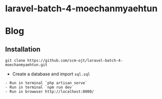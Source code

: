 # laravel-batch-4-moechanmyaehtun

# Blog

## Installation

```
git clone https://github.com/scm-ojt/laravel-batch-4-moechanmyaehtun.git
```

- Create a database and import `sql.sql`


```
- Run in terminal `php artisan serve`
- Run in terminal `npm run dev`
- Run in browwser http://localhost:8000/
```
